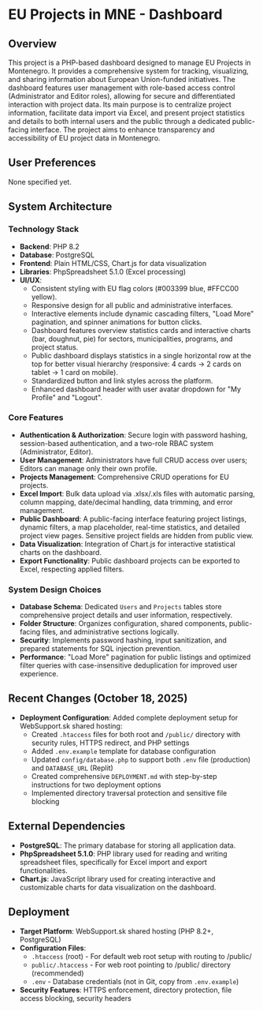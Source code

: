 # EU Projects in MNE - Dashboard

## Overview
This project is a PHP-based dashboard designed to manage EU Projects in Montenegro. It provides a comprehensive system for tracking, visualizing, and sharing information about European Union-funded initiatives. The dashboard features user management with role-based access control (Administrator and Editor roles), allowing for secure and differentiated interaction with project data. Its main purpose is to centralize project information, facilitate data import via Excel, and present project statistics and details to both internal users and the public through a dedicated public-facing interface. The project aims to enhance transparency and accessibility of EU project data in Montenegro.

## User Preferences
None specified yet.

## System Architecture

### Technology Stack
- **Backend**: PHP 8.2
- **Database**: PostgreSQL
- **Frontend**: Plain HTML/CSS, Chart.js for data visualization
- **Libraries**: PhpSpreadsheet 5.1.0 (Excel processing)
- **UI/UX**:
    - Consistent styling with EU flag colors (#003399 blue, #FFCC00 yellow).
    - Responsive design for all public and administrative interfaces.
    - Interactive elements include dynamic cascading filters, "Load More" pagination, and spinner animations for button clicks.
    - Dashboard features overview statistics cards and interactive charts (bar, doughnut, pie) for sectors, municipalities, programs, and project status.
    - Public dashboard displays statistics in a single horizontal row at the top for better visual hierarchy (responsive: 4 cards → 2 cards on tablet → 1 card on mobile).
    - Standardized button and link styles across the platform.
    - Enhanced dashboard header with user avatar dropdown for "My Profile" and "Logout".

### Core Features
- **Authentication & Authorization**: Secure login with password hashing, session-based authentication, and a two-role RBAC system (Administrator, Editor).
- **User Management**: Administrators have full CRUD access over users; Editors can manage only their own profile.
- **Projects Management**: Comprehensive CRUD operations for EU projects.
- **Excel Import**: Bulk data upload via .xlsx/.xls files with automatic parsing, column mapping, date/decimal handling, data trimming, and error management.
- **Public Dashboard**: A public-facing interface featuring project listings, dynamic filters, a map placeholder, real-time statistics, and detailed project view pages. Sensitive project fields are hidden from public view.
- **Data Visualization**: Integration of Chart.js for interactive statistical charts on the dashboard.
- **Export Functionality**: Public dashboard projects can be exported to Excel, respecting applied filters.

### System Design Choices
- **Database Schema**: Dedicated `Users` and `Projects` tables store comprehensive project details and user information, respectively.
- **Folder Structure**: Organizes configuration, shared components, public-facing files, and administrative sections logically.
- **Security**: Implements password hashing, input sanitization, and prepared statements for SQL injection prevention.
- **Performance**: "Load More" pagination for public listings and optimized filter queries with case-insensitive deduplication for improved user experience.

## Recent Changes (October 18, 2025)
- **Deployment Configuration**: Added complete deployment setup for WebSupport.sk shared hosting:
  - Created `.htaccess` files for both root and `/public/` directory with security rules, HTTPS redirect, and PHP settings
  - Added `.env.example` template for database configuration
  - Updated `config/database.php` to support both `.env` file (production) and `DATABASE_URL` (Replit)
  - Created comprehensive `DEPLOYMENT.md` with step-by-step instructions for two deployment options
  - Implemented directory traversal protection and sensitive file blocking

## External Dependencies
- **PostgreSQL**: The primary database for storing all application data.
- **PhpSpreadsheet 5.1.0**: PHP library used for reading and writing spreadsheet files, specifically for Excel import and export functionalities.
- **Chart.js**: JavaScript library used for creating interactive and customizable charts for data visualization on the dashboard.

## Deployment
- **Target Platform**: WebSupport.sk shared hosting (PHP 8.2+, PostgreSQL)
- **Configuration Files**: 
  - `.htaccess` (root) - For default web root setup with routing to /public/
  - `public/.htaccess` - For web root pointing to /public/ directory (recommended)
  - `.env` - Database credentials (not in Git, copy from `.env.example`)
- **Security Features**: HTTPS enforcement, directory protection, file access blocking, security headers